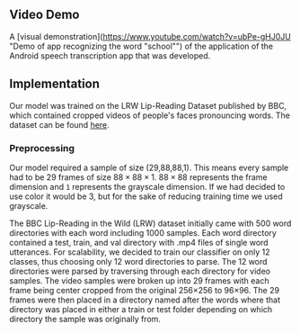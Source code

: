 ## Video Demo
A [visual demonstration](https://www.youtube.com/watch?v=ubPe-gHJ0JU "Demo of app recognizing the word "school"") of the application of the Android speech transcription app that was developed.
## Implementation
Our model was trained on the LRW Lip-Reading Dataset published by BBC, which contained cropped videos of people's faces pronouncing words. The dataset can be found [here](http://www.robots.ox.ac.uk/~vgg/data/lip_reading/lrw1.html).
### Preprocessing
Our model required a sample of size (29,88,88,1). This means every sample had to be 29 frames of size $88 \times 88 \times 1$. $88 \times 88$ represents the frame dimension and `1` represents the grayscale dimension. If we had decided to use color it would be 3, but for the sake of reducing training time we used grayscale.

The BBC Lip-Reading in the Wild (LRW) dataset initially came with 500 word directories with each word including 1000 samples. Each word directory contained a test, train, and val directory with .mp4 files of single word utterances. For scalability, we decided
to train our classifier on only 12 classes, thus choosing only 12 word directories to parse. The 12 word directories were parsed by traversing through each directory for video samples. The video samples were broken up into 29 frames with each frame being center cropped from the original 256×256 to 96×96. The 29 frames were then placed in a directory named after the words where that directory was placed in either a train or test folder depending on which directory the sample was originally from. 

